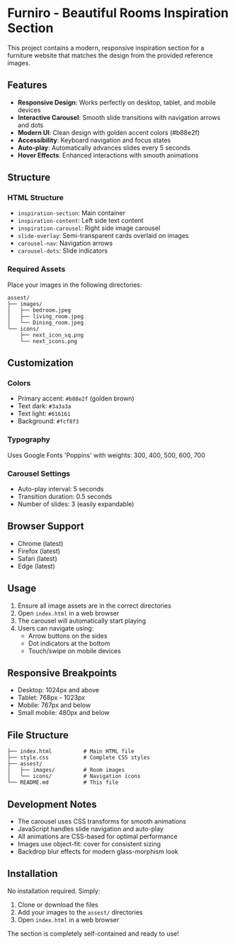 # Furniro - Beautiful Rooms Inspiration Section

This project contains a modern, responsive inspiration section for a furniture website that matches the design from the provided reference images.

## Features

- **Responsive Design**: Works perfectly on desktop, tablet, and mobile devices
- **Interactive Carousel**: Smooth slide transitions with navigation arrows and dots
- **Modern UI**: Clean design with golden accent colors (#b88e2f)
- **Accessibility**: Keyboard navigation and focus states
- **Auto-play**: Automatically advances slides every 5 seconds
- **Hover Effects**: Enhanced interactions with smooth animations

## Structure

### HTML Structure
- `inspiration-section`: Main container
- `inspiration-content`: Left side text content
- `inspiration-carousel`: Right side image carousel
- `slide-overlay`: Semi-transparent cards overlaid on images
- `carousel-nav`: Navigation arrows
- `carousel-dots`: Slide indicators

### Required Assets

Place your images in the following directories:

```
assest/
├── images/
│   ├── bedroom.jpeg
│   ├── living_room.jpeg
│   └── Dining_room.jpeg
└── icons/
    ├── next_icon_sq.png
    └── next_icons.png
```

## Customization

### Colors
- Primary accent: `#b88e2f` (golden brown)
- Text dark: `#3a3a3a`
- Text light: `#616161`
- Background: `#fcf8f3`

### Typography
Uses Google Fonts 'Poppins' with weights: 300, 400, 500, 600, 700

### Carousel Settings
- Auto-play interval: 5 seconds
- Transition duration: 0.5 seconds
- Number of slides: 3 (easily expandable)

## Browser Support

- Chrome (latest)
- Firefox (latest)
- Safari (latest)
- Edge (latest)

## Usage

1. Ensure all image assets are in the correct directories
2. Open `index.html` in a web browser
3. The carousel will automatically start playing
4. Users can navigate using:
   - Arrow buttons on the sides
   - Dot indicators at the bottom
   - Touch/swipe on mobile devices

## Responsive Breakpoints

- Desktop: 1024px and above
- Tablet: 768px - 1023px
- Mobile: 767px and below
- Small mobile: 480px and below

## File Structure

```
├── index.html          # Main HTML file
├── style.css           # Complete CSS styles
├── assest/
│   ├── images/         # Room images
│   └── icons/          # Navigation icons
└── README.md           # This file
```

## Development Notes

- The carousel uses CSS transforms for smooth animations
- JavaScript handles slide navigation and auto-play
- All animations are CSS-based for optimal performance
- Images use object-fit: cover for consistent sizing
- Backdrop blur effects for modern glass-morphism look

## Installation

No installation required. Simply:

1. Clone or download the files
2. Add your images to the `assest/` directories
3. Open `index.html` in a web browser

The section is completely self-contained and ready to use!
